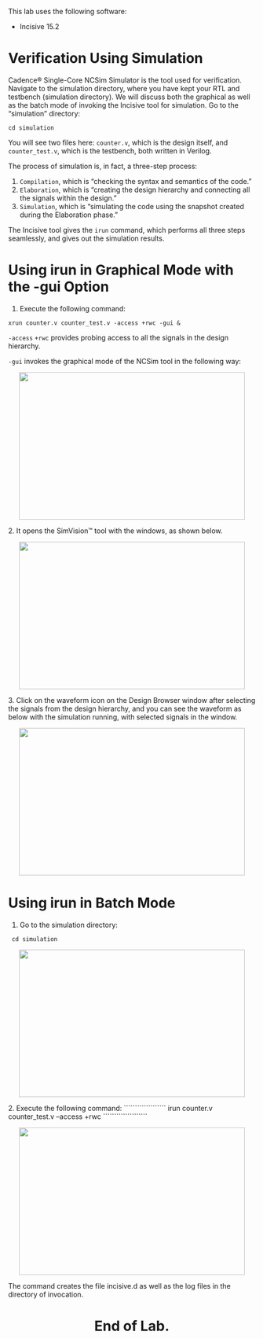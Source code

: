 This lab uses the following software:

- Incisive 15.2

# Verification Using Simulation
Cadence® Single-Core NCSim Simulator is the tool used for verification. Navigate to the simulation directory, where you have kept your RTL and testbench (simulation directory).
We will discuss both the graphical as well as the batch mode of invoking the Incisive tool for simulation.
Go to the “simulation” directory:
`````````````````````
cd simulation
`````````````````````
You will see two files here: `counter.v`, which is the design itself, and `counter_test.v`, which is the testbench, both written in Verilog.

The process of simulation is, in fact, a three-step process:

1. `Compilation`, which is “checking the syntax and semantics of the code.”
2. `Elaboration`, which is “creating the design hierarchy and connecting all the signals within the design.”
3. `Simulation`, which is “simulating the code using the snapshot created during the Elaboration phase.”

The Incisive tool gives the `irun` command, which performs all three steps seamlessly, and gives out the simulation results.

# Using irun in Graphical Mode with the -gui Option

1. Execute the following command:
````````````````````````````````````````
xrun counter.v counter_test.v -access +rwc -gui &
````````````````````````````````````````
`-access` `+rwc` provides probing access to all the signals in the design hierarchy.

`-gui` invokes the graphical mode of the NCSim tool in the following way:
<p align="center">
<img width="460" height="300" src="https://github.com/abdelazeem201/Cadence-RTL-to-GDSII-Flow/blob/main/Documentation/Pics/Incisive.png">
</p>
2. It opens the SimVision™ tool with the windows, as shown below.
<p align="center">
<img width="460" height="300" src="https://github.com/abdelazeem201/Cadence-RTL-to-GDSII-Flow/blob/main/Documentation/Pics/SimVision.png">
</p>
3. Click on the waveform icon on the Design Browser window after selecting the signals from the design hierarchy, and you can see the waveform as below with the simulation running, with selected signals in the window.
<p align="center">
<img width="460" height="300" src="https://github.com/abdelazeem201/Cadence-RTL-to-GDSII-Flow/blob/main/Documentation/Pics/wavefrom.png">
</p>

# Using irun in Batch Mode

1. Go to the simulation directory:
```````````
 cd simulation
```````````
<p align="center">
<img width="460" height="300" src="https://github.com/abdelazeem201/Cadence-RTL-to-GDSII-Flow/blob/main/Documentation/Pics/Shell.png">
</p>
2. Execute the following command:
```````````````````
irun counter.v counter_test.v –access +rwc
````````````````````
<p align="center">
<img width="460" height="300" src="https://github.com/abdelazeem201/Cadence-RTL-to-GDSII-Flow/blob/main/Documentation/Pics/results.png">
</p>

The command creates the file incisive.d as well as the log files in the directory of invocation.

# <div align="center"> End of Lab.</div> 
